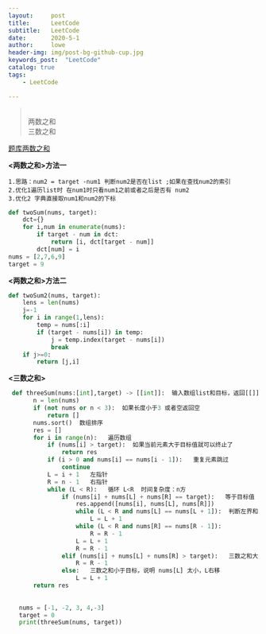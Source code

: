 ```yaml
---
layout:     post
title:      LeetCode
subtitle:   LeetCode
date:       2020-5-1
author:     lowe
header-img: img/post-bg-github-cup.jpg
keywords_post:  "LeetCode"
catalog: true
tags:
    - LeetCode

---
```

><br/>两数之和
><br/>三数之和

[题库两数之和](https://leetcode-cn.com/problems/two-sum/)

************<两数之和>方法一************

    1.思路：num2 = target -num1 判断num2是否在list ;如果在查找num2的索引
    2.优化1遍历list时 在num1时只看num1之前或者之后是否有 num2
    3.优化2 字典直接取num1和num2的下标
   ```python
   def twoSum(nums, target):
       dct={}
       for i,num in enumerate(nums):
           if target - num in dct:
               return [i, dct[target - num]]
           dct[num] = i
   nums = [2,7,6,9]
   target = 9
   ```    

************<两数之和>方法二************
   ```python
   def twoSum2(nums, target):
       lens = len(nums)
       j=-1
       for i in range(1,lens):
           temp = nums[:i]
           if (target - nums[i]) in temp:
               j = temp.index(target - nums[i])
               break
       if j>=0:
           return [j,i]
   ```

************<三数之和>************
```python
 def threeSum(nums:[int],target) -> [[int]]:  输入数组list和目标，返回[[]]
       n = len(nums)
       if (not nums or n < 3):  如果长度小于3 或者空返回空
           return []
       nums.sort()  数组排序
       res = []
       for i in range(n):   遍历数组
           if (nums[i] > target):  如果当前元素大于目标值就可以终止了
               return res
           if (i > 0 and nums[i] == nums[i - 1]):   重复元素跳过
               continue
           L = i + 1   左指针
           R = n - 1   右指针
           while (L < R):   循环 L<R  时间复杂度：n方
               if (nums[i] + nums[L] + nums[R] == target):   等于目标值
                   res.append([nums[i], nums[L], nums[R]])
                   while (L < R and nums[L] == nums[L + 1]):  判断左界和右界是否和下一位置重复，去除重复解。并同时将 L,RL,R 移到下一位置，寻找新的解
                       L = L + 1
                   while (L < R and nums[R] == nums[R - 1]):
                       R = R - 1
                   L = L + 1
                   R = R - 1
               elif (nums[i] + nums[L] + nums[R] > target):   三数之和大于目标，说明 nums[R] 太大，R左移
                   R = R - 1
               else:   三数之和小于目标，说明 nums[L] 太小，L右移
                   L = L + 1
       return res
   
   
   nums = [-1, -2, 3, 4,-3]
   target = 0
   print(threeSum(nums, target))
  
``` 